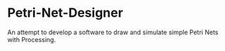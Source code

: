 # Petri-Net-Designer
An attempt to develop a software to draw and simulate simple Petri Nets with Processing.

